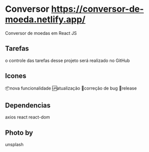 # Conversor https://conversor-de-moeda.netlify.app/

Conversor de moedas em React JS

## Tarefas

o controle das tarefas desse projeto será realizado no GitHub

## Icones

:package:nova funcionalidade
:up:atualização
:bug:correção de bug
:checkered_flag:release

## Dependencias

axios
react
react-dom

## Photo by

unsplash
